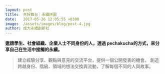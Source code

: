 ```yaml
---
layout: post
title:  共好舞台｜永續拼圖
date:   2017-05-26 12:05:55 +0300
image:  /assets/images/blog/post-4.jpg
author: 成大永續創新社
---
```


**邀請學生、社會組織、企業人士不同身份的人，透過 pechakucha的方式，來分享自己在生活中接觸的永續。**

> 建立經驗分享、觀點與意見的交流平台，提供一個公開發表的機會。
創造跨越身份、階級、領域的想法交換與流動，了解每個不同的人與故事。
